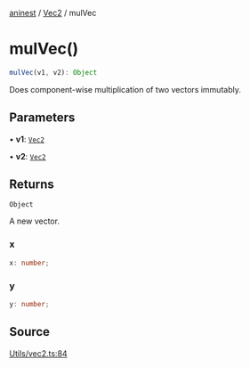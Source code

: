 [aninest](../../index.md) / [Vec2](../index.md) / mulVec

# mulVec()

```ts
mulVec(v1, v2): Object
```

Does component-wise multiplication of two vectors immutably.

## Parameters

• **v1**: [`Vec2`](../type-aliases/Vec2.md)

• **v2**: [`Vec2`](../type-aliases/Vec2.md)

## Returns

`Object`

A new vector.

### x

```ts
x: number;
```

### y

```ts
y: number;
```

## Source

[Utils/vec2.ts:84](https://github.com/plexigraph/aninest/blob/5437bdd/src/Utils/vec2.ts#L84)

